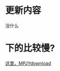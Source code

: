 # 更新内容
没什么
# 下的比较慢?
[这里，MPJYdownload](https://dl.xn--4oqy37aejd468chuddqc.com/%E4%B8%AA%E4%BA%BA%E9%A1%B9%E7%9B%AE/%E5%85%B6%E4%BB%96%E5%BC%80%E6%BA%90/htmlclock/v1)
